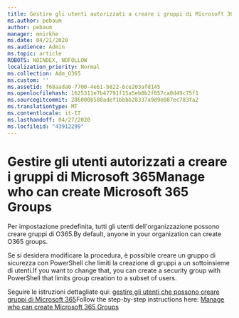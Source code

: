 ```yaml
---
title: Gestire gli utenti autorizzati a creare i gruppi di Microsoft 365
ms.author: pebaum
author: pebaum
manager: mnirkhe
ms.date: 04/21/2020
ms.audience: Admin
ms.topic: article
ROBOTS: NOINDEX, NOFOLLOW
localization_priority: Normal
ms.collection: Adm_O365
ms.custom: ''
ms.assetid: f68aada0-7700-4e61-b822-6ce203afd145
ms.openlocfilehash: 1625311e7b47791f15a5eb8b2f057ca0d49c75f1
ms.sourcegitcommit: 286000b588adef1bbbb28337a9d9e087ec783fa2
ms.translationtype: MT
ms.contentlocale: it-IT
ms.lasthandoff: 04/27/2020
ms.locfileid: "43912299"
---
```

# <a name="manage-who-can-create-microsoft-365-groups"></a><span data-ttu-id="e2913-102">Gestire gli utenti autorizzati a creare i gruppi di Microsoft 365</span><span class="sxs-lookup"><span data-stu-id="e2913-102">Manage who can create Microsoft 365 Groups</span></span>

<span data-ttu-id="e2913-103">Per impostazione predefinita, tutti gli utenti dell'organizzazione possono creare gruppi di O365.</span><span class="sxs-lookup"><span data-stu-id="e2913-103">By default, anyone in your organization can create O365 groups.</span></span>
  
<span data-ttu-id="e2913-104">Se si desidera modificare la procedura, è possibile creare un gruppo di sicurezza con PowerShell che limiti la creazione di gruppi a un sottoinsieme di utenti.</span><span class="sxs-lookup"><span data-stu-id="e2913-104">If you want to change that, you can create a security group with PowerShell that limits group creation to a subset of users.</span></span>
  
<span data-ttu-id="e2913-105">Seguire le istruzioni dettagliate qui: [gestire gli utenti che possono creare gruppi di Microsoft 365](https://docs.microsoft.com/office365/admin/create-groups/manage-creation-of-groups)</span><span class="sxs-lookup"><span data-stu-id="e2913-105">Follow the step-by-step instructions here: [Manage who can create Microsoft 365 Groups](https://docs.microsoft.com/office365/admin/create-groups/manage-creation-of-groups)</span></span>
  

